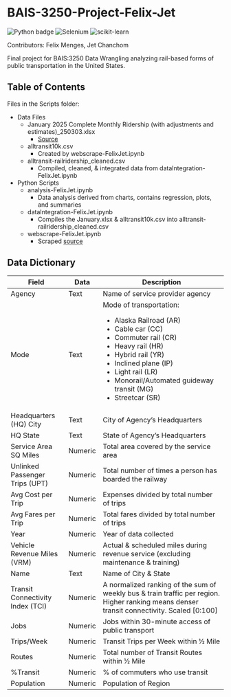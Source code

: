 # BAIS-3250-Project-Felix-Jet

![Python badge](https://img.shields.io/static/v1?message=python&logo=python&labelColor=5c5c5c&color=3776AB&logoColor=white&label=%20&style=for-the-badge) ![Selenium](https://img.shields.io/badge/-selenium-%43B02A?style=for-the-badge&logo=selenium&logoColor=white) ![scikit-learn](https://img.shields.io/badge/scikit--learn-%23F7931E.svg?style=for-the-badge&logo=scikit-learn&logoColor=white)

Contributors: Felix Menges, Jet Chanchom

Final project for BAIS:3250 Data Wrangling analyzing rail-based forms of public transportation in the United States.

## Table of Contents

Files in the Scripts folder:

- Data Files
  - January 2025 Complete Monthly Ridership (with adjustments and estimates)\_250303.xlsx
    - [Source](https://www.transit.dot.gov/ntd/data-product/monthly-module-adjusted-data-release)
  - alltransit10k.csv
    - Created by webscrape-FelixJet.ipynb
  - alltransit-railridership_cleaned.csv
    - Compiled, cleaned, & integrated data from dataIntegration-FelixJet.ipynb
- Python Scripts
  - analysis-FelixJet.ipynb
    - Data analysis derived from charts, contains regression, plots, and summaries
  - dataIntegration-FelixJet.ipynb
    - Compiles the January.xlsx & alltransit10k.csv into alltransit-railridership_cleaned.csv
  - webscrape-FelixJet.ipynb
    - Scraped [source](https://alltransit.cnt.org/rankings/)

## Data Dictionary

| Field                            | Data    | Description                                                                                                                                                                                                                                                                                   |
| -------------------------------- | ------- | --------------------------------------------------------------------------------------------------------------------------------------------------------------------------------------------------------------------------------------------------------------------------------------------- |
| Agency                           | Text    | Name of service provider agency                                                                                                                                                                                                                                                               |
| Mode                             | Text    | Mode of transportation: <ul><li>Alaska Railroad (AR)</li><li>Cable car (CC)</li><li>Commuter rail (CR)</li><li>Heavy rail (HR)</li><li>Hybrid rail (YR)</li><li>Inclined plane (IP)</li><li>Light rail (LR)</li><li>Monorail/Automated guideway transit (MG)</li><li>Streetcar (SR)</li></ul> |
| Headquarters (HQ) City           | Text    | City of Agency’s Headquarters                                                                                                                                                                                                                                                                 |
| HQ State                         | Text    | State of Agency’s Headquarters                                                                                                                                                                                                                                                                |
| Service Area SQ Miles            | Numeric | Total area covered by the service area                                                                                                                                                                                                                                                        |
| Unlinked Passenger Trips (UPT)   | Numeric | Total number of times a person has boarded the railway                                                                                                                                                                                                                                        |
| Avg Cost per Trip                | Numeric | Expenses divided by total number of trips                                                                                                                                                                                                                                                     |
| Avg Fares per Trip               | Numeric | Total fares divided by total number of trips                                                                                                                                                                                                                                                  |
| Year                             | Numeric | Year of data collected                                                                                                                                                                                                                                                                        |
| Vehicle Revenue Miles (VRM)      | Numeric | Actual & scheduled miles during revenue service (excluding maintenance & training)                                                                                                                                                                                                            |
| Name                             | Text    | Name of City & State                                                                                                                                                                                                                                                                          |
| Transit Connectivity Index (TCI) | Numeric | A normalized ranking of the sum of weekly bus & train traffic per region. Higher ranking means denser transit connectivity. Scaled [0:100]                                                                                                                                                    |
| Jobs                             | Numeric | Jobs within 30-minute access of public transport                                                                                                                                                                                                                                              |
| Trips/Week                       | Numeric | Transit Trips per Week within ½ Mile                                                                                                                                                                                                                                                          |
| Routes                           | Numeric | Total number of Transit Routes within ½ Mile                                                                                                                                                                                                                                                  |
| %Transit                         | Numeric | % of commuters who use transit                                                                                                                                                                                                                                                                |
| Population                       | Numeric | Population of Region                                                                                                                                                                                                                                                                          |
